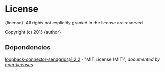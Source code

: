 # License

{license}. All rights not explicitly granted in the license are reserved.

Copyright (c) 2015 {author}

## Dependencies
[loopback-connector-sendgrid@1.2.2](&quot;https://github.com/Cellarise/loopback-connector-sendgrid&quot;) - &quot;MIT License (MIT)&quot;, 
*documented by [npm-licenses](http://github.com/AceMetrix/npm-license.git)*.
